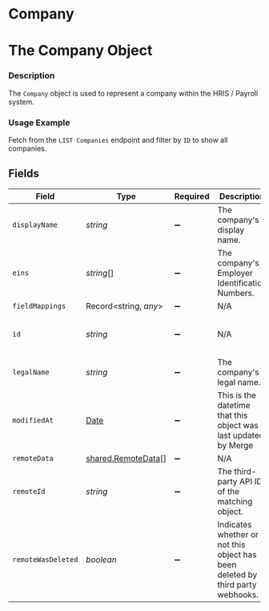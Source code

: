 # Company

# The Company Object
### Description
The `Company` object is used to represent a company within the HRIS / Payroll system.

### Usage Example
Fetch from the `LIST Companies` endpoint and filter by `ID` to show all companies.


## Fields

| Field                                                                                         | Type                                                                                          | Required                                                                                      | Description                                                                                   | Example                                                                                       |
| --------------------------------------------------------------------------------------------- | --------------------------------------------------------------------------------------------- | --------------------------------------------------------------------------------------------- | --------------------------------------------------------------------------------------------- | --------------------------------------------------------------------------------------------- |
| `displayName`                                                                                 | *string*                                                                                      | :heavy_minus_sign:                                                                            | The company's display name.                                                                   | Waystar Royco                                                                                 |
| `eins`                                                                                        | *string*[]                                                                                    | :heavy_minus_sign:                                                                            | The company's Employer Identification Numbers.                                                | 12-3456789,12-3451111,11-0011000                                                              |
| `fieldMappings`                                                                               | Record<string, *any*>                                                                         | :heavy_minus_sign:                                                                            | N/A                                                                                           | [object Object]                                                                               |
| `id`                                                                                          | *string*                                                                                      | :heavy_minus_sign:                                                                            | N/A                                                                                           | 1b998423-db0a-4037-a4cf-f79c60cb67b3                                                          |
| `legalName`                                                                                   | *string*                                                                                      | :heavy_minus_sign:                                                                            | The company's legal name.                                                                     | Waystar Royco, Inc.                                                                           |
| `modifiedAt`                                                                                  | [Date](https://developer.mozilla.org/en-US/docs/Web/JavaScript/Reference/Global_Objects/Date) | :heavy_minus_sign:                                                                            | This is the datetime that this object was last updated by Merge                               | 2021-10-16T00:00:00Z                                                                          |
| `remoteData`                                                                                  | [shared.RemoteData](../../models/shared/remotedata.md)[]                                      | :heavy_minus_sign:                                                                            | N/A                                                                                           | [object Object]                                                                               |
| `remoteId`                                                                                    | *string*                                                                                      | :heavy_minus_sign:                                                                            | The third-party API ID of the matching object.                                                | 19202938                                                                                      |
| `remoteWasDeleted`                                                                            | *boolean*                                                                                     | :heavy_minus_sign:                                                                            | Indicates whether or not this object has been deleted by third party webhooks.                |                                                                                               |